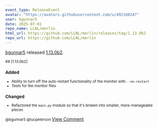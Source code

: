 ```yaml
---
event_type: ReleaseEvent
avatar: "https://avatars.githubusercontent.com/u/49216024?"
user: bgunnar5
date: 2025-07-01
repo_name: LLNL/merlin
html_url: https://github.com/LLNL/merlin/releases/tag/1.13.0b2
repo_url: https://github.com/LLNL/merlin
---
```


<a href='https://github.com/bgunnar5' target='_blank'>bgunnar5</a> released <a href='https://github.com/LLNL/merlin/releases/tag/1.13.0b2' target='_blank'>1.13.0b2</a>.

<small>## [1.13.0b2]
### Added
- Ability to turn off the auto-restart functionality of the monitor with `--no-restart`
- Tests for the monitor files

### Changed
- Refactored the `main.py` module so that it's broken into smaller, more-manageable pieces

@bgunnar5 @lucpeterson </small><a href='https://github.com/LLNL/merlin/releases/tag/1.13.0b2' target='_blank'>View Comment</a>
